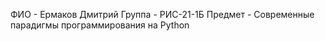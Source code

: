 ФИО - Ермаков Дмитрий 
Группа - РИС-21-1Б 
Предмет - Современные парадигмы программирования на Python

